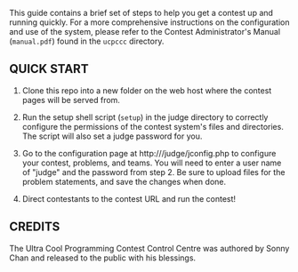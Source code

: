This guide contains a brief set of steps to help you get a contest up and running quickly.  For a more comprehensive instructions on the configuration and use of the system, please refer to the Contest Administrator's Manual (`manual.pdf`) found in the `ucpccc` directory.

QUICK START
-----------

1.  Clone this repo into a new folder on the web host where the contest pages will be served from.

2.  Run the setup shell script (`setup`) in the judge directory to correctly configure the permissions of the contest system's files and directories.  The script will also set a judge password for you.

3.  Go to the configuration page at http://<contestURL>/judge/jconfig.php to configure your contest, problems, and teams.  You will need to enter a user name of "judge" and the password from step 2.  Be sure to upload files for the problem statements, and save the changes when done.

4.  Direct contestants to the contest URL and run the contest!

CREDITS
-------

The Ultra Cool Programming Contest Control Centre was authored by Sonny Chan and released to the public with his blessings.
